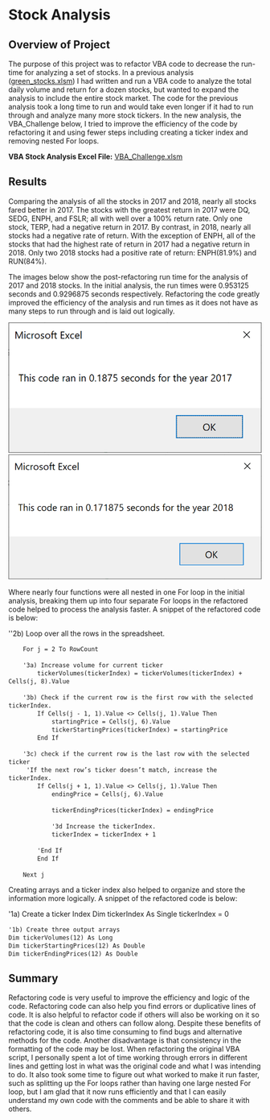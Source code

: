 # Stock Analysis

## Overview of Project
The purpose of this project was to refactor VBA code to decrease the run-time for analyzing a set of stocks. In a previous analysis ([green_stocks.xlsm](https://github.com/borkard/stock-analysis/blob/main/green_stocks.xlsm)) I had written and run a VBA code to analyze the total daily volume and return for a dozen stocks, but wanted to expand the analysis to include the entire stock market. The code for the previous analysis took a long time to run and would take even longer if it had to run through and analyze many more stock tickers. In the new analysis, the VBA_Challenge below, I tried to improve the efficiency of the code by refactoring it and using fewer steps including creating a ticker index and removing nested For loops.

**VBA Stock Analysis Excel File:** [VBA_Challenge.xlsm](https://github.com/borkard/stock-analysis/blob/main/VBA_Challenge.xlsm)

## Results
Comparing the analysis of all the stocks in 2017 and 2018, nearly all stocks fared better in 2017. The stocks with the greatest return in 2017 were DQ, SEDG, ENPH, and FSLR; all with well over a 100% return rate. Only one stock, TERP, had a negative return in 2017. By contrast, in 2018, nearly all stocks had a negative rate of return. With the exception of ENPH, all of the stocks that had the highest rate of return in 2017 had a negative return in 2018. Only two 2018 stocks had a positive rate of return: ENPH(81.9%) and RUN(84%).


The images below show the post-refactoring run time for the analysis of 2017 and 2018 stocks. In the initial analysis, the run times were 0.953125 seconds and 0.9296875 seconds respectively. Refactoring the code greatly improved the efficiency of the analysis and run times as it does not have as many steps to run through and is laid out logically. 

![VBA_Challenge_2017](https://github.com/borkard/stock-analysis/blob/main/VBA_Challenge_2017.PNG)
![VBA_Challenge_2018](https://github.com/borkard/stock-analysis/blob/main/VBA_Challenge_2018.PNG)

Where nearly four functions were all nested in one For loop in the initial analysis, breaking them up into four separate For loops in the refactored code helped to process the analysis faster. A snippet of the refactored code is below:

''2b) Loop over all the rows in the spreadsheet.

        For j = 2 To RowCount
    
        '3a) Increase volume for current ticker
            tickerVolumes(tickerIndex) = tickerVolumes(tickerIndex) + Cells(j, 8).Value
    
        '3b) Check if the current row is the first row with the selected tickerIndex.
            If Cells(j - 1, 1).Value <> Cells(j, 1).Value Then
                startingPrice = Cells(j, 6).Value
                tickerStartingPrices(tickerIndex) = startingPrice
            End If
        
        '3c) check if the current row is the last row with the selected ticker
         'If the next row’s ticker doesn’t match, increase the tickerIndex.
            If Cells(j + 1, 1).Value <> Cells(j, 1).Value Then
                endingPrice = Cells(j, 6).Value
                
                tickerEndingPrices(tickerIndex) = endingPrice
                
                '3d Increase the tickerIndex.
                tickerIndex = tickerIndex + 1
                
            'End If
            End If
            
        Next j

Creating arrays and a ticker index also helped to organize and store the information more logically. A snippet of the refactored code is below:

   '1a) Create a ticker Index
    Dim tickerIndex As Single
    tickerIndex = 0

    '1b) Create three output arrays
    Dim tickerVolumes(12) As Long
    Dim tickerStartingPrices(12) As Double
    Dim tickerEndingPrices(12) As Double   


## Summary
Refactoring code is very useful to improve the efficiency and logic of the code. Refactoring code can also help you find errors or duplicative lines of code. It is also helpful to refactor code if others will also be working on it so that the code is clean and others can follow along. Despite these benefits of refactoring code, it is also time consuming to find bugs and alternative methods for the code. Another disadvantage is that consistency in the formatting of the code may be lost. When refactoring the original VBA script, I personally spent a lot of time working through errors in different lines and getting lost in what was the original code and what I was intending to do. It also took some time to figure out what worked to make it run faster, such as splitting up the For loops rather than having one large nested For loop, but I am glad that it now runs efficiently and that I can easily understand my own code with the comments and be able to share it with others.

